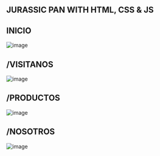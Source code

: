 ## JURASSIC PAN WITH HTML, CSS & JS

## INICIO

![image](https://github.com/user-attachments/assets/e6da1e94-8fc5-4205-893e-f142670b0daf)

## /VISITANOS

![image](https://github.com/user-attachments/assets/ae3c72ec-a8f2-4d3d-843f-cb1036f986a7)

## /PRODUCTOS

![image](https://github.com/user-attachments/assets/29f3b17d-6b32-44e1-b858-2411e0b08027)

## /NOSOTROS

![image](https://github.com/user-attachments/assets/920de842-50c0-4657-940b-e2a34c843f37)
